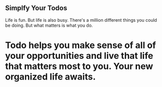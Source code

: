 ## Simplfy Your Todos
Life is fun. But life is also busy. There's a million different things you could be doing. But what matters is what you do.
# Todo helps you make sense of all of your opportunities and live that life that matters most to you. Your new organized life awaits.
